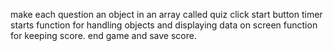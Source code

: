 make each question an object in an array called quiz
click start button
timer starts
function for handling objects and displaying data on screen
function for keeping score.
end game and save score.
